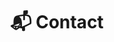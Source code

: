 ---
# An instance of the Contact widget.
# Documentation: https://sourcethemes.com/academic/docs/page-builder/
widget: contact

# This file represents a page section.
headless: true

# Order that this section appears on the page.
weight: 8

title: "📬 Contact"
subtitle:

content:
  email: "contact@physichemically.com"	  
  contact_links:
    - icon: "twitter"
      icon_pack: "fab"
      name: "Follow us on Twitter"
      link: "https://twitter.com/fqmente"
    - icon: "instagram"
      icon_pack: "fab"
      name: "Follow us on Instagram"
      link: "https://www.instagram.com/fisiquimicamente/"
    - icon: "pinterest"
      icon_pack: "fab"
      name: "Follow us on Pinterest"
      link: "https://www.pinterest.es/fisiquimicamente/"
    - icon: telegram
      icon_pack: fab
      name: "Subscribe to the Telegram channel"
      link: "https://t.me/fisiquimicamente"      
    - icon: "discord"
      icon_pack: "fab"
      name: "Join the Discord server"
      link: "https://discord.gg/kJqPqTJ"    

  # Automatically link email and phone or display as text?
  autolink: true
  
  # Email form provider
  form:
    provider: formspree
    formspree:
      id: mbjeavzq
  
design:
  columns: '1'
  background:
    # color: "#FFFFF8"

advanced:
  css_style: "padding-bottom: 0px;"	
---